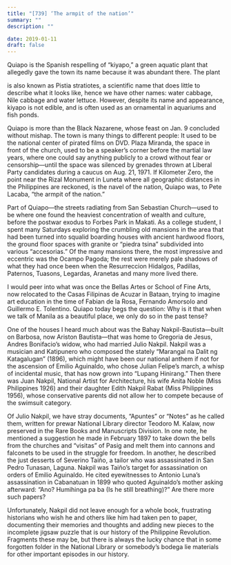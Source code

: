 ```yaml
---
title: "[739] ‘The armpit of the nation’"
summary: ""
description: ""

date: 2019-01-11
draft: false
---
```


Quiapo is the Spanish respelling of “kiyapo,” a green aquatic plant that allegedly gave the town its name because it was abundant there. The plant

is also known as Pistia stratiotes, a scientific name that does little to describe what it looks like, hence we have other names: water cabbage, Nile cabbage and water lettuce.  However, despite its name and appearance, kiyapo is not edible, and is often used as an ornamental in aquariums and fish ponds.

Quiapo is more than the Black Nazarene, whose feast on Jan. 9 concluded without mishap. The town is many things to different people: It used to be the national center of pirated films on DVD. Plaza Miranda, the space in front of the church, used to be a speaker’s corner before the martial law years, where one could say anything publicly to a crowd without fear or censorship—until the space was silenced by grenades thrown at Liberal Party candidates during a caucus on Aug. 21, 1971. If Kilometer Zero, the point near the Rizal Monument in Luneta where all geographic distances in the Philippines are reckoned, is the navel of the nation, Quiapo was, to Pete Lacaba, “the armpit of the nation.”

Part of Quiapo—the streets radiating from San Sebastian Church—used to be where one found the heaviest concentration of wealth and culture, before the postwar exodus to Forbes Park in Makati. As a college student, I spent many Saturdays exploring the crumbling old mansions in the area that had been turned into squalid boarding houses with ancient hardwood floors, the ground floor spaces with granite or “piedra tsina” subdivided into various “accesorias.” Of the many mansions there, the most impressive and eccentric was the Ocampo Pagoda; the rest were merely pale shadows of what they had once been when the Resurreccion Hidalgos, Padillas, Paternos, Tuasons, Legardas, Aranetas and many more lived there.

I would peer into what was once the Bellas Artes or School of Fine Arts, now relocated to the Casas Filipinas de Acuzar in Bataan, trying to imagine art education in the time of Fabian de la Rosa, Fernando Amorsolo and Guillermo E. Tolentino. Quiapo today begs the question: Why is it that when we talk of Manila as a beautiful place, we only do so in the past tense?

One of the houses I heard much about was the Bahay Nakpil-Bautista—built on Barbosa, now Ariston Bautista—that was home to Gregoria de Jesus, Andres Bonifacio’s widow, who had married Julio Nakpil. Nakpil was a musician and Katipunero who composed the stately “Marangal na Dalit ng Katagalugan” (1896), which might have been our national anthem if not for the ascension of Emilio Aguinaldo, who chose Julian Felipe’s march, a whisp of incidental music, that has now grown into “Lupang Hinirang.” Then there was Juan Nakpil, National Artist for Architecture, his wife Anita Noble (Miss Philippines 1926) and their daughter Edith Nakpil Rabat (Miss Philippines 1956), whose conservative parents did not allow her to compete because of the swimsuit category.

Of Julio Nakpil, we have stray documents, “Apuntes” or “Notes” as he called them, written for prewar National Library director Teodoro M. Kalaw, now preserved in the Rare Books and Manuscripts Division. In one note, he mentioned a suggestion he made in February 1897 to take down the bells from the churches and “visitas” of Pasig and melt them into cannons and falconets to be used in the struggle for freedom. In another, he described the just desserts of Severino Taiño, a tailor who was assassinated in San Pedro Tunasan, Laguna. Nakpil was Taiño’s target for assassination on orders of Emilio Aguinaldo. He cited eyewitnesses to Antonio Luna’s assassination in Cabanatuan in 1899 who quoted Aguinaldo’s mother asking afterward: “Ano? Humihinga pa ba (Is he still breathing)?” Are there more such papers?

Unfortunately, Nakpil did not leave enough for a whole book, frustrating historians who wish he and others like him had taken pen to paper, documenting their memories and thoughts and adding new pieces to the incomplete jigsaw puzzle that is our history of the Philippine Revolution. Fragments these may be, but there is always the lucky chance that in some forgotten folder in the National Library or somebody’s bodega lie materials for other important episodes in our history.
